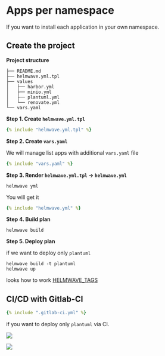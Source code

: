 # Apps per namespace

If you want to install each application in your own namespace. 

## Create the project

**Project structure**

```shell
├── README.md
├── helmwave.yml.tpl
├── values
│   ├── harbor.yml
│   ├── minio.yml
│   ├── plantuml.yml
│   └── renovate.yml
└── vars.yaml

```

**Step 1. Create `helmwave.yml.tpl`**

```yaml
{% include "helmwave.yml.tpl" %}
```

**Step 2. Create `vars.yaml`**

We will manage list apps with additional `vars.yaml` file

```yaml
{% include "vars.yaml" %}
```

**Step 3. Render `helmwave.yml.tpl` ->  `helmwave.yml`**

```shell
helmwave yml
```

You will get it

```yaml
{% include "helmwave.yml" %}
```

**Step 4. Build plan**

```shell
helmwave build
```

**Step 5. Deploy plan**

if we want to deploy only `plantuml`

```shell
helmwave build -t plantuml
helmwave up
```

looks how to work [HELMWAVE_TAGS](../../yaml/#tags)

## CI/CD with Gitlab-CI

```yaml
{% include ".gitlab-ci.yml" %}
```

if you want to deploy only `plantuml` via CI.

![](https://habrastorage.org/webt/bd/aq/3r/bdaq3rroa0ak03g3qycvlp84w90.png)

![](https://habrastorage.org/webt/ew/2k/5v/ew2k5vrv7tmbcjpngwehknymjy4.png)